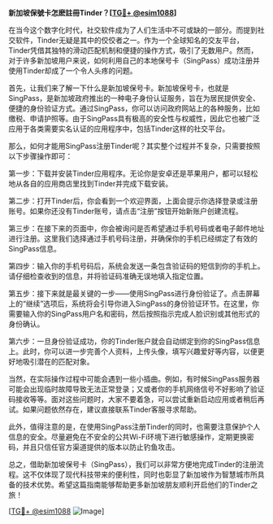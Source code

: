 **新加坡保號卡怎麽註冊Tinder？[[TG💪+ @esim1088](https://t.me/s/esim1088)]**

在当今这个数字化时代，社交软件成为了人们生活中不可或缺的一部分。而提到社交软件，Tinder无疑是其中的佼佼者之一。作为一个全球知名的交友平台，Tinder凭借其独特的滑动匹配机制和便捷的操作方式，吸引了无数用户。然而，对于许多新加坡用户来说，如何利用自己的本地保号卡（SingPass）成功注册并使用Tinder却成了一个令人头疼的问题。

首先，让我们来了解一下什么是新加坡保号卡。新加坡保号卡，也就是SingPass，是新加坡政府推出的一种电子身份认证服务，旨在为居民提供安全、便捷的身份验证方式。通过SingPass，你可以访问政府网站上的各种服务，比如缴税、申请护照等。由于SingPass具有极高的安全性与权威性，因此它也被广泛应用于各类需要实名认证的应用程序中，包括Tinder这样的社交平台。

那么，如何才能用SingPass注册Tinder呢？其实整个过程并不复杂，只需要按照以下步骤操作即可：

第一步：下载并安装Tinder应用程序。无论你是安卓还是苹果用户，都可以轻松地从各自的应用商店里找到Tinder并完成下载安装。

第二步：打开Tinder后，你会看到一个欢迎界面，上面会提示你选择登录或注册账号。如果你还没有Tinder账号，请点击“注册”按钮开始新账户创建流程。

第三步：在接下来的页面中，你会被询问是否希望通过手机号码或者电子邮件地址进行注册。这里我们选择通过手机号码注册，并确保你的手机已经绑定了有效的SingPass信息。

第四步：输入你的手机号码后，系统会发送一条包含验证码的短信到你的手机上。请仔细检查收到的信息，并将验证码准确无误地填入指定位置。

第五步：接下来就是最关键的一步——使用SingPass进行身份验证了。点击屏幕上的“继续”选项后，系统将会引导你进入SingPass的身份验证环节。在这里，你需要输入你的SingPass用户名和密码，然后按照指示完成人脸识别或其他形式的身份确认。

第六步：一旦身份验证成功，你的Tinder账户就会自动绑定到你的SingPass信息上。此时，你可以进一步完善个人资料，上传头像，填写兴趣爱好等内容，以便更好地吸引潜在的匹配对象。

当然，在实际操作过程中可能会遇到一些小插曲。例如，有时候SingPass服务器可能会出现临时故障导致无法正常登录；又或者你的手机网络信号不好影响了验证码接收等等。面对这些问题时，大家不要着急，可以尝试重新启动应用或者稍后再试。如果问题依然存在，建议直接联系Tinder客服寻求帮助。

此外，值得注意的是，在使用SingPass注册Tinder的同时，也需要注意保护个人信息的安全。尽量避免在不安全的公共Wi-Fi环境下进行敏感操作，定期更换密码，并且只信任官方渠道提供的版本以防止钓鱼攻击。

总之，借助新加坡保号卡（SingPass），我们可以非常方便地完成Tinder的注册流程。这不仅体现了现代科技带来的便利性，同时也彰显了新加坡作为智慧城市所具备的技术优势。希望这篇指南能够帮助更多新加坡朋友顺利开启他们的Tinder之旅！

[[TG💪+ @esim1088](https://t.me/s/esim1088) ![Image](https://i.postimg.cc/4NQfJmqS/Snipaste-2025-05-13-00-14-12.png)]